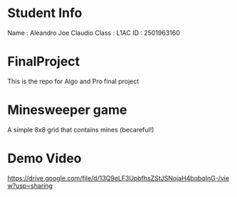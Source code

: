 # Student Info
Name : Aleandro Joe Claudio
Class : L1AC
ID : 2501963160

# FinalProject
This is the repo for Algo and Pro final project

# Minesweeper game
A simple 8x8 grid that contains mines (becareful!)

# Demo Video
https://drive.google.com/file/d/13Q9eLF3UpbfhsZStJSNojaH4bobqInG-/view?usp=sharing 



